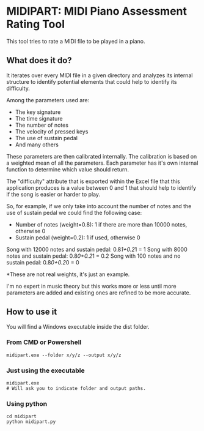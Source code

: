 # MIDIPART: MIDI Piano Assessment Rating Tool

This tool tries to rate a MIDI file to be played in a piano.

## What does it do?

It iterates over every MIDI file in a given directory and analyzes its internal structure to identify potential elements that could help to identify its difficulty.

Among the parameters used are:
* The key signature
* The time signature
* The number of notes
* The velocity of pressed keys
* The use of sustain pedal
* And many others

These parameters are then calibrated internally. The calibration is based on a weighted mean of all the parameters. Each parameter has it's own internal function to determine which value should return. 

The "difficulty" attribute that is exported within the Excel file that this application produces is a value between 0 and 1 that should help to identify if the song is easier or harder to play.

So, for example, if we only take into account the number of notes and the use of sustain pedal we could find the following case:

* Number of notes (weight=0.8): 1 if there are more than 10000 notes, otherwise 0
* Sustain pedal (weight=0.2): 1 if used, otherwise 0

Song with 12000 notes and sustain pedal: 0.8*1+0.2*1 = 1
Song with 8000 notes and sustain pedal: 0.8*0+0.2*1 = 0.2
Song with 100 notes and no sustain pedal: 0.8*0+0.2*0 = 0

*These are not real weights, it's just an example.

I'm no expert in music theory but this works more or less until more parameters are added and existing ones are refined to be more accurate.

## How to use it

You will find a Windows executable inside the dist folder.

### From CMD or Powershell

    midipart.exe --folder x/y/z --output x/y/z

### Just using the executable

    midipart.exe
    # Will ask you to indicate folder and output paths.

### Using python

    cd midipart
    python midipart.py
